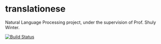 translationese
==============

Natural Language Processing project, under the supervision of Prof. Shuly Winter.

[![Build Status](https://travis-ci.org/lutzky/translationese.png?branch=master)](https://travis-ci.org/lutzky/translationese)
